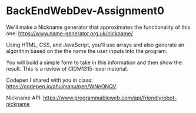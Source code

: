 # BackEndWebDev-Assignment0
We'll make a Nickname generator that approximates the functionality of this one: https://www.name-generator.org.uk/nickname/

Using HTML, CSS, and JavaScript, you'll use arrays and also generate an algorithm based on the the name the user inputs into the program.

You will build a simple form to take in this information and then show the result.  This is a review of CIDM1315-level material.

Codepen I shared with you in class:  https://codepen.io/ahuimanu/pen/WNeONQV 

Nickname API: https://www.programmableweb.com/api/friendlyrobot-nickname 